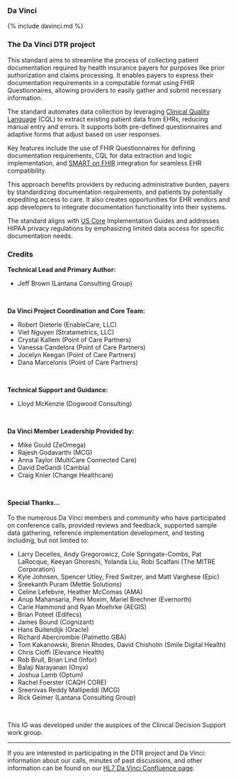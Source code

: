 <link rel="stylesheet" type="text/css" href="formatting.css" />

### Da Vinci
{% include davinci.md %}

### The Da Vinci DTR project
This standard aims to streamline the process of collecting patient documentation required by health insurance payers for purposes like prior authorization and claims processing. It enables payers to express their documentation requirements in a computable format using FHIR Questionnaires, allowing providers to easily gather and submit necessary information.

The standard automates data collection by leveraging [Clinical Quality Language](https://build.fhir.org/ig/HL7/cql) (CQL) to extract existing patient data from EHRs, reducing manual entry and errors. It supports both pre-defined questionnaires and adaptive forms that adjust based on user responses.

Key features include the use of FHIR Questionnaires for defining documentation requirements, CQL for data extraction and logic implementation, and [SMART on FHIR](https://build.fhir.org/ig/HL7/smart-app-launch) integration for seamless EHR compatibility.

This approach benefits providers by reducing administrative burden, payers by standardizing documentation requirements, and patients by potentially expediting access to care. It also creates opportunities for EHR vendors and app developers to integrate documentation functionality into their systems.

The standard aligns with [US Core](https://build.fhir.org/ig/HL7/US-Core) Implementation Guides and addresses HIPAA privacy regulations by emphasizing limited data access for specific documentation needs.

### Credits
<div markdown="1" class="pbox">
<b>Technical Lead and Primary Author:</b>  
<ul>
    <li>Jeff Brown (Lantana Consulting Group)</li>
</ul>
<br>

<b>Da Vinci Project Coordination and Core Team:</b> 
<ul>
    <li>Robert Dieterle (EnableCare, LLC)</li>
    <li>Viet Nguyen (Stratametrics, LLC)</li>
    <li>Crystal Kallem (Point of Care Partners)</li>
    <li>Vanessa Candelora (Point of Care Partners)</li>
    <li>Jocelyn Keegan (Point of Care Partners)</li>
    <li>Dana Marcelonis (Point of Care Partners)</li>
</ul>
<br>

<b>Technical Support and Guidance:</b> 
<ul>
    <li>Lloyd McKenzie (Dogwood Consulting)</li>
</ul>
<br>

<b>Da Vinci Member Leadership Provided by:</b> 
<ul>
    <li>Mike Gould (ZeOmega)</li>
    <li>Rajesh Godavarthi (MCG)</li>
    <li>Anna Taylor (MultiCare Connected Care)</li>
    <li>David DeGandi (Cambia)</li>
    <li>Craig Knier (Change Healthcare)</li>
</ul>
<br>

<b>Special Thanks...</b>
<br><br>To the numerous Da Vinci members and community who have participated on conference calls, provided reviews and feedback, supported sample data gathering, reference implementation development, and testing including, but not limited to:
<ul>
    <li>Larry Decelles, Andy Gregorowicz, Cole Springate-Combs, Pat LaRocque, Keeyan Ghoreshi, Yolanda Liu, Robi Scalfani (The MITRE Corporation) </li>
    <li>Kyle Johnsen, Spencer Utley, Fred Switzer, and Matt Varghese (Epic)</li>
    <li>Sreekanth Puram (Mettle Solutions)</li>
    <li>Celine Lefebvre, Heather McComas (AMA)</li>
    <li>Anup Mahansaria, Peni Moxim, Mariel Brechner (Evernorth)</li>
    <li>Carie Hammond and Ryan Moehrke (AEGIS)</li>
    <li>Brian Poteet (Edifecs)</li>
    <li>James Bound (Cognizant)</li>
    <li>Hans Buitendijk (Oracle)</li>
    <li>Richard Abercrombie (Palmetto GBA)</li>
    <li>Tom Kakanowski, Brenin Rhodes, David Chisholm (Smile Digital Health)</li>
    <li>Chris Cioffi (Elevance Health)</li>
    <li>Rob Brull, Brian Lind (Infor)</li>
    <li>Balaji Narayanan (Onyx)</li>
    <li>Joshua Lamb (Optum)</li>
    <li>Rachel Foerster (CAQH CORE)</li>
    <li>Sreenivas Reddy Mallipeddi (MCG)</li>
    <li>Rick Geimer (Lantana Consulting Group)</li>
</ul>
</div>
<br>

This IG was developed under the auspices of the Clinical Decision Support work group.

----
If you are interested in participating in the DTR project and Da Vinci: information about our calls, minutes of past discussions, and other information can be found on our [HL7 Da Vinci Confluence page]( https://confluence.hl7.org/display/DVP/Da+Vinci+Use+Cases).

